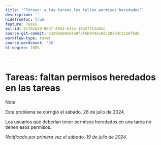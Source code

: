 ```yaml
---
title: '“Tareas: a las tareas les faltan permisos heredados”'
description: ''
hidefromtoc: true
feature: Tasks
exl-id: 0c70cb20-863f-4953-b72a-19a27713a81c
source-git-commit: e3290a00e93e0faf6b944ac02c2820dc3a26fb4b
workflow-type: tm+mt
source-wordcount: '36'
ht-degree: 100%

---
```


# Tareas: faltan permisos heredados en las tareas

>[!NOTE]
>
>Este problema se corrigió el sábado, 26 de julio de 2024.

Los usuarios que deberían tener permisos heredados en una tarea no tienen esos permisos.

_Notificado por primera vez el sábado, 19 de julio de 2024._
